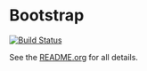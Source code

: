 # Bootstrap

[![Build Status](https://travis-ci.org/julian-gehring/Bootstrap.jl.svg?branch=master)](https://travis-ci.org/julian-gehring/Bootstrap.jl)

See the [README.org](README.org) for all details.
